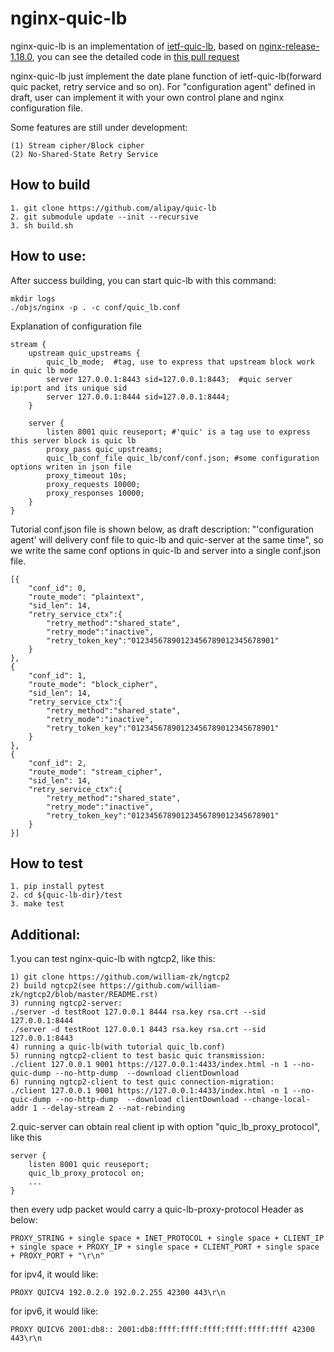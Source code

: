 nginx-quic-lb
====
nginx-quic-lb is an implementation of [ietf-quic-lb](https://tools.ietf.org/html/draft-ietf-quic-load-balancers-04), based on [nginx-release-1.18.0](https://github.com/nginx/nginx/tree/release-1.18.0), you can see the detailed
code in [this pull request](https://github.com/alipay/quic-lb/pull/1)

nginx-quic-lb just implement the date plane function of ietf-quic-lb(forward quic packet, retry service and so on).
For "configuration agent" defined in draft, user can implement it with your own control plane and nginx configuration file.

Some features are still under development:
```
(1) Stream cipher/Block cipher
(2) No-Shared-State Retry Service
```

How to build
----
```
1. git clone https://github.com/alipay/quic-lb
2. git submodule update --init --recursive
3. sh build.sh
```

How to use:
----
After success building, you can start quic-lb with this command:
```
mkdir logs
./objs/nginx -p . -c conf/quic_lb.conf
```

Explanation of configuration file
```
stream {
    upstream quic_upstreams {
        quic_lb_mode;  #tag, use to express that upstream block work in quic lb mode
        server 127.0.0.1:8443 sid=127.0.0.1:8443;  #quic server ip:port and its unique sid
        server 127.0.0.1:8444 sid=127.0.0.1:8444;
    }

    server {
        listen 8001 quic reuseport; #'quic' is a tag use to express this server block is quic lb
        proxy_pass quic_upstreams;
        quic_lb_conf_file quic_lb/conf/conf.json; #some configuration options writen in json file
        proxy_timeout 10s;
        proxy_requests 10000;
        proxy_responses 10000;
    }
}
```
Tutorial conf.json file is shown below, as draft description: "'configuration agent' will delivery conf file to quic-lb and quic-server at the same time", so we write the same conf options in quic-lb and server into a single conf.json file.
```
[{
    "conf_id": 0,
    "route_mode": "plaintext",
    "sid_len": 14,
    "retry_service_ctx":{
        "retry_method":"shared_state",
        "retry_mode":"inactive",
        "retry_token_key":"01234567890123456789012345678901"
    }
},
{
    "conf_id": 1,
    "route_mode": "block_cipher",
    "sid_len": 14,
    "retry_service_ctx":{
        "retry_method":"shared_state",
        "retry_mode":"inactive",
        "retry_token_key":"01234567890123456789012345678901"
    }
},
{
    "conf_id": 2,
    "route_mode": "stream_cipher",
    "sid_len": 14,
    "retry_service_ctx":{
        "retry_method":"shared_state",
        "retry_mode":"inactive",
        "retry_token_key":"01234567890123456789012345678901"
    }
}]
```

How to test
----
```
1. pip install pytest
2. cd ${quic-lb-dir}/test
3. make test
```

Additional:
----
1.you can test nginx-quic-lb with ngtcp2, like this:
```
1) git clone https://github.com/william-zk/ngtcp2
2) build ngtcp2(see https://github.com/william-zk/ngtcp2/blob/master/README.rst)
3) running ngtcp2-server:
./server -d testRoot 127.0.0.1 8444 rsa.key rsa.crt --sid 127.0.0.1:8444
./server -d testRoot 127.0.0.1 8443 rsa.key rsa.crt --sid 127.0.0.1:8443
4) running a quic-lb(with tutorial quic_lb.conf)
5) running ngtcp2-client to test basic quic transmission:
./client 127.0.0.1 9001 https://127.0.0.1:4433/index.html -n 1 --no-quic-dump --no-http-dump  --download clientDownload
6) running ngtcp2-client to test quic connection-migration:
./client 127.0.0.1 9001 https://127.0.0.1:4433/index.html -n 1 --no-quic-dump --no-http-dump  --download clientDownload --change-local-addr 1 --delay-stream 2 --nat-rebinding
```

2.quic-server can obtain real client ip with option "quic_lb_proxy_protocol", like this
```
server {
    listen 8001 quic reuseport;
    quic_lb_proxy_protocol on;
    ...
}
```
then every udp packet would carry a quic-lb-proxy-protocol Header as below:
```
PROXY_STRING + single space + INET_PROTOCOL + single space + CLIENT_IP + single space + PROXY_IP + single space + CLIENT_PORT + single space + PROXY_PORT + "\r\n"
```

for ipv4, it would like:
```
PROXY QUICV4 192.0.2.0 192.0.2.255 42300 443\r\n
```

for ipv6, it would like:
```
PROXY QUICV6 2001:db8:: 2001:db8:ffff:ffff:ffff:ffff:ffff:ffff 42300 443\r\n
```
